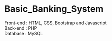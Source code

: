 # Basic_Banking_System
Front-end : HTML, CSS, Bootstrap and Javascript  
Back-end : PHP  
Database : MySQL  
